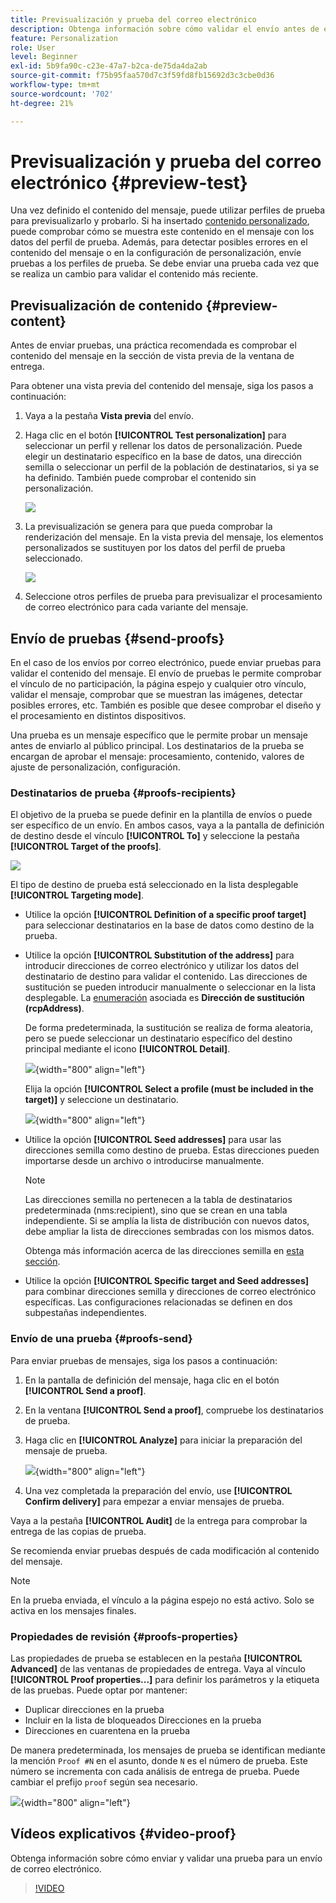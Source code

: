 ```yaml
---
title: Previsualización y prueba del correo electrónico
description: Obtenga información sobre cómo validar el envío antes de enviarlo
feature: Personalization
role: User
level: Beginner
exl-id: 5b9fa90c-c23e-47a7-b2ca-de75da4da2ab
source-git-commit: f75b95faa570d7c3f59fd8fb15692d3c3cbe0d36
workflow-type: tm+mt
source-wordcount: '702'
ht-degree: 21%

---
```


# Previsualización y prueba del correo electrónico {#preview-test}

Una vez definido el contenido del mensaje, puede utilizar perfiles de prueba para previsualizarlo y probarlo. Si ha insertado [contenido personalizado](personalize.md), puede comprobar cómo se muestra este contenido en el mensaje con los datos del perfil de prueba. Además, para detectar posibles errores en el contenido del mensaje o en la configuración de personalización, envíe pruebas a los perfiles de prueba. Se debe enviar una prueba cada vez que se realiza un cambio para validar el contenido más reciente.

## Previsualización de contenido {#preview-content}

Antes de enviar pruebas, una práctica recomendada es comprobar el contenido del mensaje en la sección de vista previa de la ventana de entrega.

Para obtener una vista previa del contenido del mensaje, siga los pasos a continuación:

1. Vaya a la pestaña **Vista previa** del envío.
1. Haga clic en el botón **[!UICONTROL Test personalization]** para seleccionar un perfil y rellenar los datos de personalización. Puede elegir un destinatario específico en la base de datos, una dirección semilla o seleccionar un perfil de la población de destinatarios, si ya se ha definido. También puede comprobar el contenido sin personalización.

   ![](assets/test-personalization.png)

1. La previsualización se genera para que pueda comprobar la renderización del mensaje. En la vista previa del mensaje, los elementos personalizados se sustituyen por los datos del perfil de prueba seleccionado.

   ![](assets/test-personalization-with-a-recipient.png)

1. Seleccione otros perfiles de prueba para previsualizar el procesamiento de correo electrónico para cada variante del mensaje.

## Envío de pruebas {#send-proofs}

En el caso de los envíos por correo electrónico, puede enviar pruebas para validar el contenido del mensaje. El envío de pruebas le permite comprobar el vínculo de no participación, la página espejo y cualquier otro vínculo, validar el mensaje, comprobar que se muestran las imágenes, detectar posibles errores, etc. También es posible que desee comprobar el diseño y el procesamiento en distintos dispositivos.

Una prueba es un mensaje específico que le permite probar un mensaje antes de enviarlo al público principal. Los destinatarios de la prueba se encargan de aprobar el mensaje: procesamiento, contenido, valores de ajuste de personalización, configuración.

### Destinatarios de prueba {#proofs-recipients}

El objetivo de la prueba se puede definir en la plantilla de envíos o puede ser específico de un envío. En ambos casos, vaya a la pantalla de definición de destino desde el vínculo **[!UICONTROL To]** y seleccione la pestaña **[!UICONTROL Target of the proofs]**.

![](assets/target-of-proofs.png)

El tipo de destino de prueba está seleccionado en la lista desplegable **[!UICONTROL Targeting mode]**.

* Utilice la opción **[!UICONTROL Definition of a specific proof target]** para seleccionar destinatarios en la base de datos como destino de la prueba.
* Utilice la opción **[!UICONTROL Substitution of the address]** para introducir direcciones de correo electrónico y utilizar los datos del destinatario de destino para validar el contenido. Las direcciones de sustitución se pueden introducir manualmente o seleccionar en la lista desplegable. La [enumeración](../config/enumerations.md) asociada es **Dirección de sustitución (rcpAddress)**.

  De forma predeterminada, la sustitución se realiza de forma aleatoria, pero se puede seleccionar un destinatario específico del destino principal mediante el icono **[!UICONTROL Detail]**.

  ![](assets/target-of-proofs-substitution-details.png){width="800" align="left"}

  Elija la opción **[!UICONTROL Select a profile (must be included in the target)]** y seleccione un destinatario.

  ![](assets/target-of-proofs-substitution.png){width="800" align="left"}


* Utilice la opción **[!UICONTROL Seed addresses]** para usar las direcciones semilla como destino de prueba. Estas direcciones pueden importarse desde un archivo o introducirse manualmente.

  >[!NOTE]
  >
  >Las direcciones semilla no pertenecen a la tabla de destinatarios predeterminada (nms:recipient), sino que se crean en una tabla independiente. Si se amplía la lista de distribución con nuevos datos, debe ampliar la lista de direcciones sembradas con los mismos datos.

  Obtenga más información acerca de las direcciones semilla en [esta sección](../audiences/test-profiles.md).

* Utilice la opción **[!UICONTROL Specific target and Seed addresses]** para combinar direcciones semilla y direcciones de correo electrónico específicas. Las configuraciones relacionadas se definen en dos subpestañas independientes.

### Envío de una prueba {#proofs-send}

Para enviar pruebas de mensajes, siga los pasos a continuación:

1. En la pantalla de definición del mensaje, haga clic en el botón **[!UICONTROL Send a proof]**.
1. En la ventana **[!UICONTROL Send a proof]**, compruebe los destinatarios de prueba.
1. Haga clic en **[!UICONTROL Analyze]** para iniciar la preparación del mensaje de prueba.

   ![](assets/send-proof-analyze.png){width="800" align="left"}

1. Una vez completada la preparación del envío, use **[!UICONTROL Confirm delivery]** para empezar a enviar mensajes de prueba.

Vaya a la pestaña **[!UICONTROL Audit]** de la entrega para comprobar la entrega de las copias de prueba.

Se recomienda enviar pruebas después de cada modificación al contenido del mensaje.

>[!NOTE]
>
>En la prueba enviada, el vínculo a la página espejo no está activo. Solo se activa en los mensajes finales.

### Propiedades de revisión {#proofs-properties}

Las propiedades de prueba se establecen en la pestaña **[!UICONTROL Advanced]** de las ventanas de propiedades de entrega. Vaya al vínculo **[!UICONTROL Proof properties...]** para definir los parámetros y la etiqueta de las pruebas. Puede optar por mantener:

* Duplicar direcciones en la prueba
* Incluir en la lista de bloqueados Direcciones en la prueba
* Direcciones en cuarentena en la prueba

De manera predeterminada, los mensajes de prueba se identifican mediante la mención `Proof #N` en el asunto, donde `N` es el número de prueba. Este número se incrementa con cada análisis de entrega de prueba. Puede cambiar el prefijo `proof` según sea necesario.

![](assets/proof-parameters.png){width="800" align="left"}


## Vídeos explicativos {#video-proof}

Obtenga información sobre cómo enviar y validar una prueba para un envío de correo electrónico.

>[!VIDEO](https://video.tv.adobe.com/v/333404)
